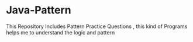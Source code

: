 # Java-Pattern
This Repository Includes Pattern Practice Questions , this kind of Programs helps me to understand the logic and pattern 
